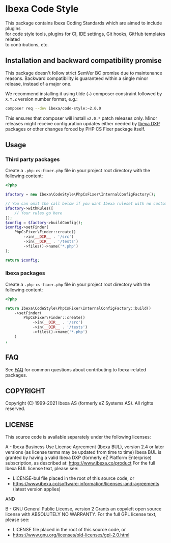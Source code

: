 # Ibexa Code Style

This package contains Ibexa Coding Standards which are aimed to include plugins  
for code style tools, plugins for CI, IDE settings, Git hooks, GitHub templates related  
to contributions, etc.

## Installation and backward compatibility promise

This package doesn't follow strict SemVer BC promise due to maintenance reasons.
Backward compatibility is guaranteed within a single minor release, instead of a major one.

We recommend installing it using tilde (`~`) composer constraint followed by `X.Y.Z` version number format, e.g.: 
```bash
composer req --dev ibexa/code-style:~2.0.0
```
This ensures that composer will install `v2.0.*` patch releases only.
Minor releases might receive configuration updates either needed by [Ibexa DXP](https://www.ibexa.co/products)
packages or other changes forced by PHP CS Fixer package itself. 

## Usage

### Third party packages

Create a `.php-cs-fixer.php` file in your project root directory with the following content:

```php
<?php

$factory = new Ibexa\CodeStyle\PhpCsFixer\InternalConfigFactory();

// You can omit the call below if you want Ibexa ruleset with no custom rules
$factory->withRules([
    // Your rules go here
]);
$config = $factory->buildConfig();
$config->setFinder(
    PhpCsFixer\Finder::create()
        ->in(__DIR__ . '/src')
        ->in(__DIR__ . '/tests')
        ->files()->name('*.php')
);

return $config;
```

### Ibexa packages

Create a `.php-cs-fixer.php` file in your project root directory with the following content:

```php
<?php

return Ibexa\CodeStyle\PhpCsFixer\InternalConfigFactory::build()
    ->setFinder(
        PhpCsFixer\Finder::create()
            ->in(__DIR__ . '/src')
            ->in(__DIR__ . '/tests')
            ->files()->name('*.php')
    )
;
```

## FAQ

See [FAQ](doc/FAQ.md) for common questions about contributing to Ibexa-related packages.

## COPYRIGHT

Copyright (C) 1999-2021 Ibexa AS (formerly eZ Systems AS). All rights reserved.

## LICENSE

This source code is available separately under the following licenses:

A - Ibexa Business Use License Agreement (Ibexa BUL),
version 2.4 or later versions (as license terms may be updated from time to time)
Ibexa BUL is granted by having a valid Ibexa DXP (formerly eZ Platform Enterprise) subscription,
as described at: https://www.ibexa.co/product
For the full Ibexa BUL license text, please see:
- LICENSE-bul file placed in the root of this source code, or
- https://www.ibexa.co/software-information/licenses-and-agreements (latest version applies)

AND

B - GNU General Public License, version 2
Grants an copyleft open source license with ABSOLUTELY NO WARRANTY. For the full GPL license text, please see:
- LICENSE file placed in the root of this source code, or
- https://www.gnu.org/licenses/old-licenses/gpl-2.0.html
